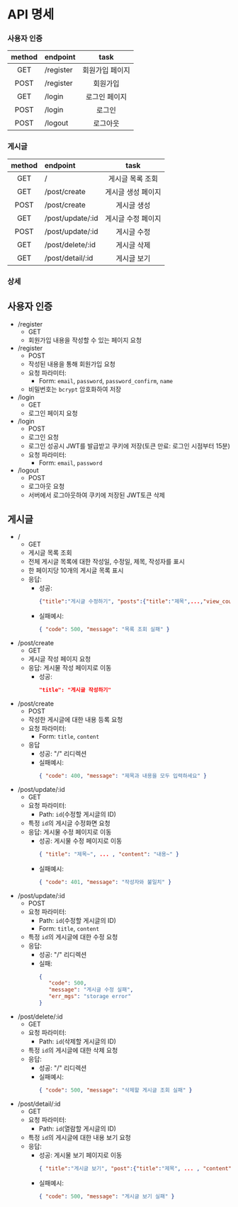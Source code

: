 # API 명세

### 사용자 인증

| method | endpoint  |      task       |
| :----: | :-------- | :-------------: |
|  GET   | /register | 회원가입 페이지 |
|  POST  | /register |    회원가입     |
|  GET   | /login    |  로그인 페이지  |
|  POST  | /login    |     로그인      |
|  POST  | /logout   |    로그아웃     |

### 게시글

| method | endpoint         |        task        |
| :----: | :--------------- | :----------------: |
|  GET   | /                |  게시글 목록 조회  |
|  GET   | /post/create     | 게시글 생성 페이지 |
|  POST  | /post/create     |    게시글 생성     |
|  GET   | /post/update/:id | 게시글 수정 페이지 |
|  POST  | /post/update/:id |    게시글 수정     |
|  GET   | /post/delete/:id |    게시글 삭제     |
|  GET   | /post/detail/:id |    게시글 보기     |

### 상세

## 사용자 인증

-  /register
   -  GET
   -  회원가입 내용을 작성할 수 있는 페이지 요청
-  /register
   -  POST
   -  작성된 내용을 통해 회원가입 요청
   -  요청 파라미터:
      -  Form: `email`, `password`, `password_confirm`, `name`
   -  비밀번호는 `bcrypt` 암호화하여 저장
-  /login
   -  GET
   -  로그인 페이지 요청
-  /login
   -  POST
   -  로그인 요청
   -  로그인 성공시 JWT를 발급받고 쿠키에 저장(토큰 만료: 로그인 시점부터 15분)
   -  요청 파라미터:
      -  Form: `email`, `password`
-  /logout
   -  POST
   -  로그아웃 요청
   -  서버에서 로그아웃하여 쿠키에 저장된 JWT토큰 삭제

## 게시글

-  /
   -  GET
   -  게시글 목록 조회
   -  전체 게시글 목록에 대한 작성일, 수정일, 제목, 작성자를 표시
   -  한 페이지당 10개의 게시글 목록 표시
   -  응답:
      -  성공:
         ```json
         {"title":"게시글 수정하기", "posts":{"title":"제목",...,"view_count":3},...,"totalPostCount":17}
         ```
      -  실패예시:
         ```json
         { "code": 500, "message": "목록 조회 실패" }
         ```
-  /post/create
   -  GET
   -  게시글 작성 페이지 요청
   -  응답: 게시물 작성 페이지로 이동
      -  성공:
         ```json
         "title": "게시글 작성하기"
         ```
-  /post/create
   -  POST
   -  작성한 게시글에 대한 내용 등록 요청
   -  요청 파라미터:
      -  Form: `title`, `content`
   -  응답
      -  성공: "/" 리디렉션
      -  실패예시:
         ```json
         { "code": 400, "message": "제목과 내용을 모두 입력하세요" }
         ```
-  /post/update/:id
   -  GET
   -  요청 파라미터:
      -  Path: `id`(수정할 게시글의 ID)
   -  특정 `id`의 게시글 수정화면 요청
   -  응답: 게시물 수정 페이지로 이동
      -  성공: 게시물 수정 페이지로 이동
         ```json
         { "title": "제목~", ... , "content": "내용~" }
         ```
      -  실패예시:
         ```json
         { "code": 401, "message": "작성자와 불일치" }
         ```
-  /post/update/:id
   -  POST
   -  요청 파라미터:
      -  Path: `id`(수정할 게시글의 ID)
      -  Form: `title`, `content`
   -  특정 `id`의 게시글에 대한 수정 요청
   -  응답:
      -  성공: "/" 리디렉션
      -  실패:
         ```json
         {
            "code": 500,
            "message": "게시글 수정 실패",
            "err_mgs": "storage error"
         }
         ```
-  /post/delete/:id
   -  GET
   -  요청 파라미터:
      -  Path: `id`(삭제할 게시글의 ID)
   -  특정 `id`의 게시글에 대한 삭제 요청
   -  응답:
      -  성공: "/" 리디렉션
      -  실패예시:
         ```json
         { "code": 500, "message": "삭제할 게시글 조회 실패" }
         ```
-  /post/detail/:id
   -  GET
   -  요청 파라미터:
      -  Path: `id`(열람할 게시글의 ID)
   -  특정 `id`의 게시글에 대한 내용 보기 요청
   -  응답:
      -  성공: 게시물 보기 페이지로 이동
         ```json
         { "title":"게시글 보기", "post":{"title":"제목", ... , "content":"내용"} }
         ```
      -  실패예시:
         ```json
         { "code": 500, "message": "게시글 보기 실패" }
         ```
